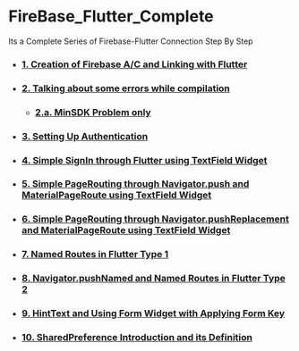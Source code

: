 # FireBase_Flutter_Complete

Its a Complete Series of Firebase-Flutter Connection Step By Step
<ul>
  <li><h3> <a href = "https://github.com/AvinandanBose/FireBase_Flutter_Complete/tree/starting_branch"> 1. Creation of Firebase A/C and Linking with Flutter </a><h3></li>
<li><h3> <a href = "https://github.com/AvinandanBose/FireBase_Flutter_Complete/tree/Error_fixing"> 2. Talking about some errors while compilation </a><h3></li>
<ul>
<li><h3> <a href = "https://github.com/AvinandanBose/FireBase_Flutter_Complete/tree/main/FixingMinSDKProb"> 2.a. MinSDK Problem only </a><h3></li>
</ul>
<li><h3> <a href = "https://github.com/AvinandanBose/FireBase_Flutter_Complete/tree/Setting_Up_Authentication"> 3.  Setting Up Authentication  </a><h3></li>
<li><h3> <a href = "https://github.com/AvinandanBose/FireBase_Flutter_Complete/tree/master"> 4.  Simple SignIn through Flutter using TextField  Widget</a><h3></li>
<li><h3> <a href = "https://github.com/AvinandanBose/FireBase_Flutter_Complete/tree/master2"> 5.  Simple PageRouting through Navigator.push and MaterialPageRoute  using TextField  Widget</a><h3></li>
<li><h3> <a href = "https://github.com/AvinandanBose/FireBase_Flutter_Complete/tree/master3"> 6.  Simple PageRouting through Navigator.pushReplacement and MaterialPageRoute  using TextField  Widget</a><h3></li>
<li><h3> <a href = "https://github.com/AvinandanBose/FireBase_Flutter_Complete/tree/master4"> 7.  Named Routes in Flutter Type 1</a><h3></li>
<li><h3> <a href = "https://github.com/AvinandanBose/FireBase_Flutter_Complete/tree/master5"> 8.  Navigator.pushNamed and Named Routes in Flutter Type 2</a><h3></li>
<li><h3> <a href = "https://github.com/AvinandanBose/FireBase_Flutter_Complete/tree/master6"> 9.  HintText and Using Form Widget with Applying Form Key</a><h3></li>
<li><h3> <a href = "https://github.com/AvinandanBose/FireBase_Flutter_Complete/tree/master7"> 10. SharedPreference Introduction and its Definition</a><h3></li>
</ul>
